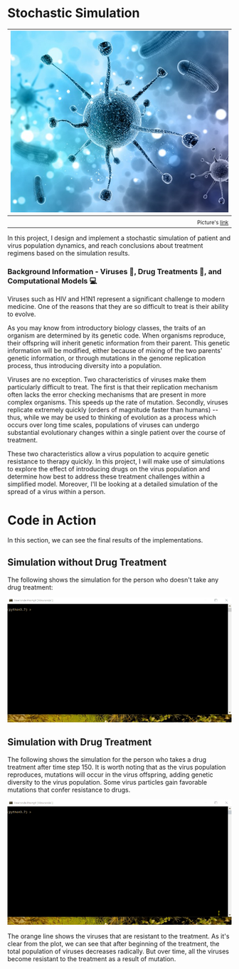 # Stochastic Simulation

|![](visual_demonstration/virus.jpg)|
|--:|
|<sub>Picture's [link](https://hope.be/hope_working_area/antimicrobial-resistance/3d-medical-background-with-abstract-virus-cells_1048-6296/)</sub>|

In this project, I design and implement a stochastic simulation of patient and virus population dynamics, and reach conclusions about treatment regimens based on the simulation results.

### Background Information - Viruses :microbe:, Drug Treatments :pill:, and Computational Models :computer:

Viruses such as HIV and H1N1 represent a significant challenge to modern medicine. One of the reasons that they are so difficult to treat is their ability to evolve.

As you may know from introductory biology classes, the traits of an organism are determined by its genetic code. When organisms reproduce, their offspring will inherit genetic information from their parent. This genetic information will be modified, either because of mixing of the two parents' genetic information, or through mutations in the genome replication process, thus introducing diversity into a population.

Viruses are no exception. Two characteristics of viruses make them particularly difficult to treat. The first is that their replication mechanism often lacks the error checking mechanisms that are present in more complex organisms. This speeds up the rate of mutation. Secondly, viruses replicate extremely quickly (orders of magnitude faster than humans) -- thus, while we may be used to thinking of evolution as a process which occurs over long time scales, populations of viruses can undergo substantial evolutionary changes within a single patient over the course of treatment.

These two characteristics allow a virus population to acquire genetic resistance to therapy quickly. In this project, I will make use of simulations to explore the effect of introducing drugs on the virus population and determine how best  to address these treatment challenges within a simplified model. Moreover, I'll be looking at a detailed simulation of the spread of a virus within a person. 

# Code in Action

In this section, we can see the final results of the implementations.

## Simulation without Drug Treatment

The following shows the simulation for the person who doesn't take any drug treatment:

![](visual_demonstration/no_treatment.gif)

## Simulation with Drug Treatment

The following shows the simulation for the person who takes a drug treatment after time step 150. It is worth noting that as the virus population reproduces, mutations will occur in the virus offspring, adding genetic diversity to the virus population. Some virus particles gain favorable mutations that confer resistance to drugs.

![](visual_demonstration/treatment.gif)

The orange line shows the viruses that are resistant to the treatment. As it's clear from the plot, we can see that after beginning of the treatment, the total population of viruses decreases radically. But over time, all the viruses become resistant to the treatment as a result of mutation.


